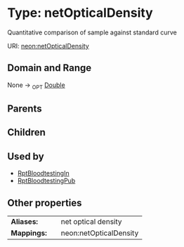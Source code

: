 
# Type: netOpticalDensity


Quantitative comparison of sample against standard curve

URI: [neon:netOpticalDensity](https://data.neonscience.org/netOpticalDensity)


## Domain and Range

None ->  <sub>OPT</sub> [Double](types/Double.md)

## Parents


## Children


## Used by

 * [RptBloodtestingIn](RptBloodtestingIn.md)
 * [RptBloodtestingPub](RptBloodtestingPub.md)

## Other properties

|  |  |  |
| --- | --- | --- |
| **Aliases:** | | net optical density |
| **Mappings:** | | neon:netOpticalDensity |

